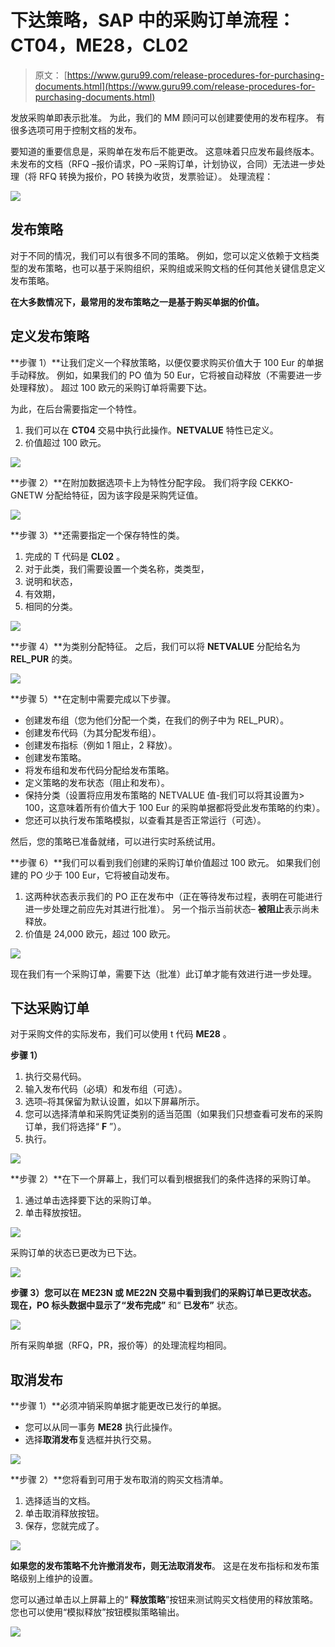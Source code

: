 # 下达策略，SAP 中的采购订单流程：CT04，ME28，CL02

> 原文： [https://www.guru99.com/release-procedures-for-purchasing-documents.html](https://www.guru99.com/release-procedures-for-purchasing-documents.html)

发放采购单即表示批准。 为此，我们的 MM 顾问可以创建要使用的发布程序。 有很多选项可用于控制文档的发布。

要知道的重要信息是，采购单在发布后不能更改。 这意味着只应发布最终版本。 未发布的文档（RFQ –报价请求，PO –采购订单，计划协议，合同）无法进一步处理（将 RFQ 转换为报价，PO 转换为收货，发票验证）。 处理流程：

[![](img/409063787a4461a68cd23061bb829b37.png)](/images/sap/2013/05/052013_1203_25Releasepr1.png)

## 发布策略

对于不同的情况，我们可以有很多不同的策略。 例如，您可以定义依赖于文档类型的发布策略，也可以基于采购组织，采购组或采购文档的任何其他关键信息定义发布策略。

**在大多​​数情况下，最常用的发布策略之一是基于购买单据的价值。**

## 定义发布策略

**步骤 1）**让我们定义一个释放策略，以便仅要求购买价值大于 100 Eur 的单据手动释放。 例如，如果我们的 PO 值为 50 Eur，它将被自动释放（不需要进一步处理释放）。 超过 100 欧元的采购订单将需要下达。

为此，在后台需要指定一个特性。

1.  我们可以在 **CT04** 交易中执行此操作。**NETVALUE** 特性已定义。
2.  价值超过 100 欧元。

[![](img/b79867c2f17361604faf6a8ec43d7485.png)](/images/sap/2013/05/052013_1203_25Releasepr2.png)

**步骤 2）**在附加数据选项卡上为特性分配字段。 我们将字段 CEKKO-GNETW 分配给特征，因为该字段是采购凭证值。

[![](img/21aa2b9cf67750ba8a9f82c32600a908.png)](/images/sap/2013/05/052013_1203_25Releasepr3.png)

**步骤 3）**还需要指定一个保存特性的类。

1.  完成的 T 代码是 **CL02** 。
2.  对于此类，我们需要设置一个类名称，类类型，
3.  说明和状态，
4.  有效期，
5.  相同的分类。

[![](img/34ce85e509c1ae9b9af866c42e81700d.png)](/images/sap/2013/05/052013_1203_25Releasepr4.png)

**步骤 4）**为类别分配特征。 之后，我们可以将 **NETVALUE** 分配给名为 **REL_PUR** 的类。

[![](img/b20895f62e5bcecb4aad7f2afe940aaa.png)](/images/sap/2013/05/052013_1203_25Releasepr5.png)

**步骤 5）**在定制中需要完成以下步骤。

*   创建发布组（您为他们分配一个类，在我们的例子中为 REL_PUR）。
*   创建发布代码（为其分配发布组）。
*   创建发布指标（例如 1 阻止，2 释放）。
*   创建发布策略。
*   将发布组和发布代码分配给发布策略。
*   定义策略的发布状态（阻止和发布）。
*   保持分类（设置将应用发布策略的 NETVALUE 值-我们可以将其设置为> 100，这意味着所有价值大于 100 Eur 的采购单据都将受此发布策略的约束）。
*   您还可以执行发布策略模拟，以查看其是否正常运行（可选）。

然后，您的策略已准备就绪，可以进行实时系统试用。

**步骤 6）**我们可以看到我们创建的采购订单价值超过 100 欧元。 如果我们创建的 PO 少于 100 Eur，它将被自动发布。

1.  这两种状态表示我们的 PO 正在发布中（正在等待发布过程，表明在可能进行进一步处理之前应先对其进行批准）。 另一个指示当前状态– **被阻止**表示尚未释放。
2.  价值是 24,000 欧元，超过 100 欧元。

[![](img/f0d37c7b63c3568d483f1e567c974473.png)](/images/sap/2013/05/052013_1203_25Releasepr6.png)

现在我们有一个采购订单，需要下达（批准）此订单才能有效进行进一步处理。

## 下达采购订单

对于采购文件的实际发布，我们可以使用 t 代码 **ME28** 。

**步骤 1）**

1.  执行交易代码。
2.  输入发布代码（必填）和发布组（可选）。
3.  选项–将其保留为默认设置，如以下屏幕所示。
4.  您可以选择清单和采购凭证类别的适当范围（如果我们只想查看可发布的采购订单，我们将选择“ **F** ”）。
5.  执行。

[![](img/6b5a1e65050eb91fe681229183bb1539.png)](/images/sap/2013/05/052013_1203_25Releasepr7.png)

**步骤 2）**在下一个屏幕上，我们可以看到根据我们的条件选择的采购订单。

1.  通过单击选择要下达的采购订单。
2.  单击释放按钮。

[![](img/a7fd3876ee1b8a3bfa365d5b788e24aa.png)](/images/sap/2013/05/052013_1203_25Releasepr8.png)

采购订单的状态已更改为已下达。

[![](img/ee59b9868411359cac5b86b139a240b7.png)](/images/sap/2013/05/052013_1203_25Releasepr9.png)

**步骤 3）**您可以在 ME23N 或 ME22N 交易中看到我们的采购订单已更改状态。 现在，PO 标头数据中显示了**“发布完成”** 和“ **已发布”** 状态。

[![](img/2fd3510d21b89ef04708a4add5be7868.png)](/images/sap/2013/05/052013_1203_25Releasepr10.png)

所有采购单据（RFQ，PR，报价等）的处理流程均相同。

## 取消发布

**步骤 1）**必须冲销采购单据才能更改已发行的单据。

*   您可以从同一事务 **ME28** 执行此操作。
*   选择**取消发布**复选框并执行交易。

[![](img/70f0c424539faf05d43bb85f6ea04bc0.png)](/images/sap/2013/05/052013_1203_25Releasepr11.png)

**步骤 2）**您将看到可用于发布取消的购买文档清单。

1.  选择适当的文档。
2.  单击取消释放按钮。
3.  保存，您就完成了。

[![](img/c64cfe9ba53687d784dad4f702d7cc2b.png)](/images/sap/2013/05/052013_1203_25Releasepr12.png)

**如果您的发布策略不允许撤消发布，则无法取消发布**。 这是在发布指标和发布策略级别上维护的设置。

您可以通过单击以上屏幕上的“ **释放策略**”按钮来测试购买文档使用的释放策略。 您也可以使用“模拟释放”按钮模拟策略输出。

[![](img/6b0abda0c63072bfecf740220a5c9d69.png)](/images/sap/2013/05/052013_1203_25Releasepr13.png)